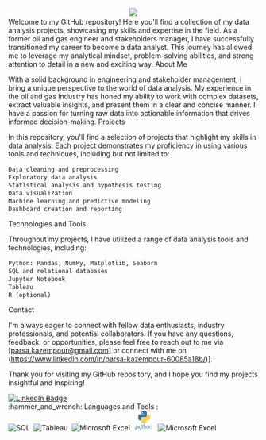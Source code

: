 <div id="header" align="center">
  <img src="https://media.giphy.com/media/M9gbBd9nbDrOTu1Mqx/giphy.gif" width="100"/>
</div>
Welcome to my GitHub repository! Here you'll find a collection of my data analysis projects, showcasing my skills and expertise in the field. As a former oil and gas engineer and stakeholders manager, I have successfully transitioned my career to become a data analyst. This journey has allowed me to leverage my analytical mindset, problem-solving abilities, and strong attention to detail in a new and exciting way.
About Me

With a solid background in engineering and stakeholder management, I bring a unique perspective to the world of data analysis. My experience in the oil and gas industry has honed my ability to work with complex datasets, extract valuable insights, and present them in a clear and concise manner. I have a passion for turning raw data into actionable information that drives informed decision-making.
Projects

In this repository, you'll find a selection of projects that highlight my skills in data analysis. Each project demonstrates my proficiency in using various tools and techniques, including but not limited to:

    Data cleaning and preprocessing
    Exploratory data analysis
    Statistical analysis and hypothesis testing
    Data visualization
    Machine learning and predictive modeling
    Dashboard creation and reporting

Technologies and Tools

Throughout my projects, I have utilized a range of data analysis tools and technologies, including:

    Python: Pandas, NumPy, Matplotlib, Seaborn
    SQL and relational databases
    Jupyter Notebook
    Tableau
    R (optional)

Contact

I'm always eager to connect with fellow data enthusiasts, industry professionals, and potential collaborators. If you have any questions, feedback, or opportunities, please feel free to reach out to me via [parsa.kazempour@gmail.com] or connect with me on (https://www.linkedin.com/in/parsa-kazempour-60085a18b/)].

Thank you for visiting my GitHub repository, and I hope you find my projects insightful and inspiring!
<div id="badges">
  <a href="your-linkedin-URL">
    <img src="https://img.shields.io/badge/LinkedIn-blue?style=for-the-badge&logo=linkedin&logoColor=white" alt="LinkedIn Badge"/>
  </a>
</div>
 :hammer_and_wrench: Languages and Tools :
 <div>

  <div>
   <img src="https://www.svgrepo.com/show/13344/sql-file-format.svg" title="SQL" alt="SQL" width="40" height="40"/>&nbsp;
   <img src="https://cdn.worldvectorlogo.com/logos/tableau-software.svg" title="Tableau" alt="Tableau" width="40" height="40"/>&nbsp;
    <img src="https://upload.wikimedia.org/wikipedia/commons/8/8d/Microsoft_Excel_Logo_%282013-2019%29.svg" title="Microsoft Excel" alt="Microsoft Excel" width="40" height="40"/>&nbsp;
    <img src="https://github.com/devicons/devicon/blob/master/icons/python/python-original-wordmark.svg" title="Python" alt="Python" width="40" height="40"/>&nbsp;
      <img src="https://upload.wikimedia.org/wikipedia/commons/c/cf/New_Power_BI_Logo.svg" title="Microsoft Excel" alt="Microsoft Excel" width="40" height="40"/>&nbsp; 

